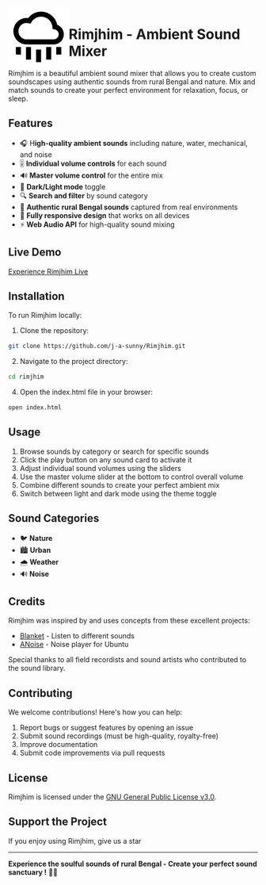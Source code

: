 <img src="./assets/icons/cloud-rain.png" alt="Rimjhim" align="left"/>


# Rimjhim - Ambient Sound Mixer

Rimjhim is a beautiful ambient sound mixer that allows you to create custom soundscapes using authentic sounds from rural Bengal and nature. Mix and match sounds to create your perfect environment for relaxation, focus, or sleep.

## Features

- 🎧 H**igh-quality ambient sounds** including nature, water, mechanical, and noise
- 🎚️ **Individual volume controls** for each sound
- 🔊 **Master volume control** for the entire mix
- 🌙 **Dark/Light mode** toggle
- 🔍 **Search and filter** by sound category
- 🌿 **Authentic rural Bengal sounds** captured from real environments
- 📱 **Fully responsive design** that works on all devices
- ⚡ **Web Audio API** for high-quality sound mixing

## Live Demo

[Experience Rimjhim Live](https://j-a-sunny.github.io/Rimjhim/index.html)

## Installation

To run Rimjhim locally:

1. Clone the repository:

```bash
git clone https://github.com/j-a-sunny/Rimjhim.git
```

2. Navigate to the project directory:

```bash
cd rimjhim
```

4. Open the index.html file in your browser:

```bash
open index.html
```

## Usage

1. Browse sounds by category or search for specific sounds
2. Click the play button on any sound card to activate it
3. Adjust individual sound volumes using the sliders
4. Use the master volume slider at the bottom to control overall volume
5. Combine different sounds to create your perfect ambient mix
6. Switch between light and dark mode using the theme toggle

## Sound Categories

- 🐦 **Nature**
- 🏙️ **Urban**
- 🌧️ **Weather**
- 🔊 **Noise**

## Credits

Rimjhim was inspired by and uses concepts from these excellent projects:

- [Blanket](https://github.com/rafaelmardojai/blanket) - Listen to different sounds
- [ANoise](https://github.com/costales/anoise.git) - Noise player for Ubuntu

Special thanks to all field recordists and sound artists who contributed to the sound library.

## Contributing

We welcome contributions! Here's how you can help:

1. Report bugs or suggest features by opening an issue
2. Submit sound recordings (must be high-quality, royalty-free)
3. Improve documentation
4. Submit code improvements via pull requests

## License

Rimjhim is licensed under the [GNU General Public License v3.0](LICENSE).

## Support the Project

If you enjoy using Rimjhim, give us a star

---

**Experience the soulful sounds of rural Bengal - Create your perfect sound sanctuary !** 🌿🎶
